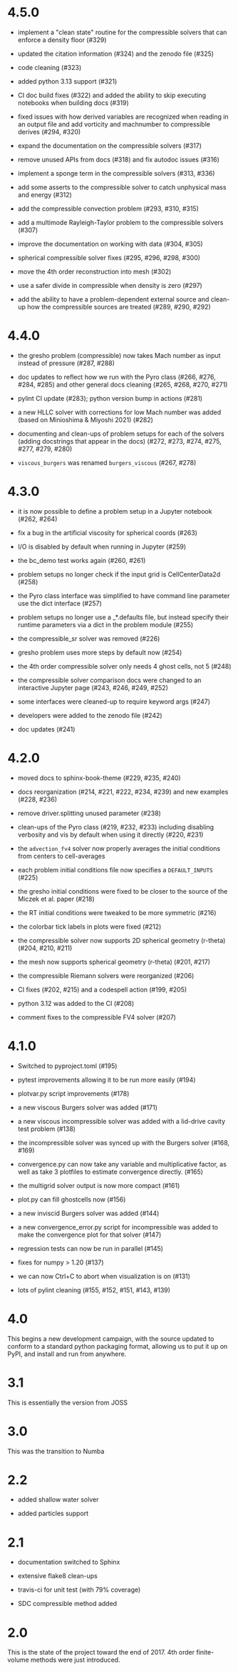 # 4.5.0

  * implement a "clean state" routine for the compressible solvers
    that can enforce a density floor (#329)

  * updated the citation information (#324) and the zenodo file (#325)

  * code cleaning (#323)

  * added python 3.13 support (#321)

  * CI doc build fixes (#322) and added the ability to skip executing
    notebooks when building docs (#319)

  * fixed issues with how derived variables are recognized when
    reading in an output file and add vorticity and machnumber
    to compressible derives (#294, #320)

  * expand the documentation on the compressible solvers (#317)

  * remove unused APIs from docs (#318) and fix autodoc issues (#316)

  * implement a sponge term in the compressible solvers (#313, #336)

  * add some asserts to the compressible solver to catch unphysical
    mass and energy (#312)

  * add the compressible convection problem (#293, #310, #315)

  * add a multimode Rayleigh-Taylor problem to the compressible
    solvers (#307)

  * improve the documentation on working with data (#304, #305)

  * spherical compressible solver fixes (#295, #296, #298, #300)

  * move the 4th order reconstruction into mesh (#302)

  * use a safer divide in compressible when density is zero (#297)

  * add the ability to have a problem-dependent external source and
    clean-up how the compressible sources are treated (#289, #290,
    #292)

# 4.4.0

  * the gresho problem (compressible) now takes Mach number as input
    instead of pressure (#287, #288)

  * doc updates to reflect how we run with the Pyro class (#266, #276,
    #284, #285) and other general docs cleaning (#265, #268, #270,
    #271)

  * pylint CI update (#283); python version bump in actions (#281)

  * a new HLLC solver with corrections for low Mach number was added
    (based on Minioshima & Miyoshi 2021) (#282)

  * documenting and clean-ups of problem setups for each of the
    solvers (adding docstrings that appear in the docs) (#272, #273,
    #274, #275, #277, #279, #280)

  * `viscous_burgers` was renamed `burgers_viscous` (#267, #278)

# 4.3.0

  * it is now possible to define a problem setup in a Jupyter
    notebook (#262, #264)

  * fix a bug in the artificial viscosity for spherical coords (#263)

  * I/O is disabled by default when running in Jupyter (#259)

  * the bc_demo test works again (#260, #261)

  * problem setups no longer check if the input grid is
    CellCenterData2d (#258)

  * the Pyro class interface was simplified to have command line
    parameter use the dict interface (#257)

  * problem setups no longer use a _*.defaults file, but instead
    specify their runtime parameters via a dict in the problem module
    (#255)

  * the compressible_sr solver was removed (#226)

  * gresho problem uses more steps by default now (#254)

  * the 4th order compressible solver only needs 4 ghost cells, not 5
    (#248)

  * the compressible solver comparison docs were changed to an
    interactive Jupyter page (#243, #246, #249, #252)

  * some interfaces were cleaned-up to require keyword args (#247)

  * developers were added to the zenodo file (#242)

  * doc updates (#241)

# 4.2.0

  * moved docs to sphinx-book-theme (#229, #235, #240)

  * docs reorganization (#214, #221, #222, #234, #239) and new
    examples (#228, #236)

  * remove driver.splitting unused parameter (#238)

  * clean-ups of the Pyro class (#219, #232, #233) including disabling
    verbosity and vis by default when using it directly (#220, #231)

  * the `advection_fv4` solver now properly averages the initial
    conditions from centers to cell-averages

  * each problem initial conditions file now specifies a
    `DEFAULT_INPUTS` (#225)

  * the gresho initial conditions were fixed to be closer to the
    source of the Miczek et al. paper (#218)

  * the RT initial conditions were tweaked to be more symmetric (#216)

  * the colorbar tick labels in plots were fixed (#212)

  * the compressible solver now supports 2D spherical geometry
    (r-theta) (#204, #210, #211)

  * the mesh now supports spherical geometry (r-theta) (#201, #217)

  * the compressible Riemann solvers were reorganized (#206)

  * CI fixes (#202, #215) and a codespell action (#199, #205)

  * python 3.12 was added to the CI (#208)

  * comment fixes to the compressible FV4 solver (#207)

# 4.1.0

  * Switched to pyproject.toml (#195)

  * pytest improvements allowing it to be run more easily (#194)

  * plotvar.py script improvements (#178)

  * a new viscous Burgers solver was added (#171)

  * a new viscous incompressible solver was added with a lid-drive
    cavity test problem (#138)

  * the incompressible solver was synced up with the Burgers solver
    (#168, #169)

  * convergence.py can now take any variable and multiplicative
    factor, as well as take 3 plotfiles to estimate convergence
    directly. (#165)

  * the multigrid solver output is now more compact (#161)

  * plot.py can fill ghostcells now (#156)

  * a new inviscid Burgers solver was added (#144)

  * a new convergence_error.py script for incompressible was added to
    make the convergence plot for that solver (#147)

  * regression tests can now be run in parallel (#145)

  * fixes for numpy > 1.20 (#137)

  * we can now Ctrl+C to abort when visualization is on (#131)

  * lots of pylint cleaning (#155, #152, #151, #143, #139)

# 4.0

  This begins a new development campaign, with the source updated to
  conform to a standard python packaging format, allowing us to put
  it up on PyPI, and install and run from anywhere.

# 3.1

  This is essentially the version from JOSS

# 3.0

  This was the transition to Numba

# 2.2

  * added shallow water solver

  * added particles support

# 2.1

  * documentation switched to Sphinx

  * extensive flake8 clean-ups

  * travis-ci for unit test (with 79% coverage)

  * SDC compressible method added

# 2.0

  This is the state of the project toward the end of 2017.
  4th order finite-volume methods were just introduced.
